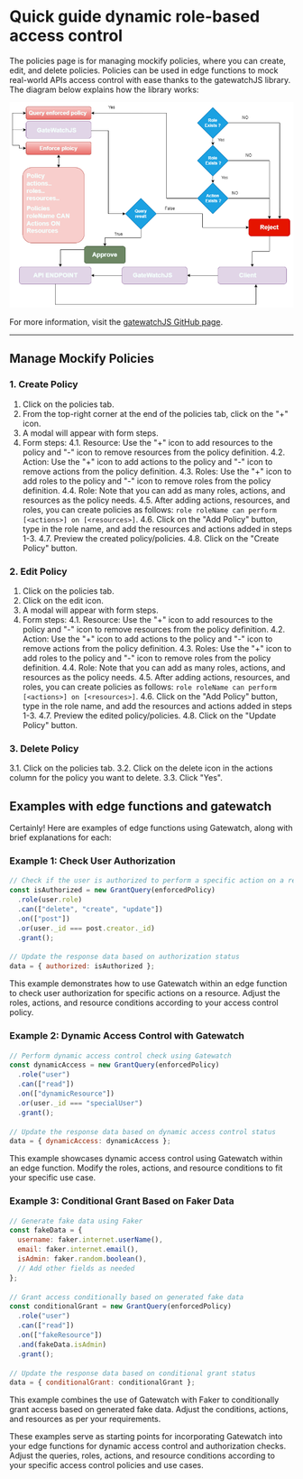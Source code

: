 # Quick guide dynamic role-based access control

The policies page is for managing mockify policies, where you can create, edit, and delete policies. Policies can be used in edge functions to mock real-world APIs access control with ease thanks to the gatewatchJS library. The diagram below explains how the library works:

![gatewatch](https://github.com/ARAldhafeeri/mockify-docs/blob/main/imgs/gatewatch.png?raw=true)

For more information, visit the [gatewatchJS GitHub page](https://github.com/ARAldhafeeri/gatewatch).

---

## Manage Mockify Policies

### 1. Create Policy

1. Click on the policies tab.
2. From the top-right corner at the end of the policies tab, click on the "+" icon.
3. A modal will appear with form steps.
4. Form steps:
   4.1. Resource: Use the "+" icon to add resources to the policy and "-" icon to remove resources from the policy definition.
   4.2. Action: Use the "+" icon to add actions to the policy and "-" icon to remove actions from the policy definition.
   4.3. Roles: Use the "+" icon to add roles to the policy and "-" icon to remove roles from the policy definition.
   4.4. Role: Note that you can add as many roles, actions, and resources as the policy needs.
   4.5. After adding actions, resources, and roles, you can create policies as follows: `role roleName can perform [<actions>] on [<resources>]`.
   4.6. Click on the "Add Policy" button, type in the role name, and add the resources and actions added in steps 1-3.
   4.7. Preview the created policy/policies.
   4.8. Click on the "Create Policy" button.

### 2. Edit Policy

1. Click on the policies tab.
2. Click on the edit icon.
3. A modal will appear with form steps.
4. Form steps:
   4.1. Resource: Use the "+" icon to add resources to the policy and "-" icon to remove resources from the policy definition.
   4.2. Action: Use the "+" icon to add actions to the policy and "-" icon to remove actions from the policy definition.
   4.3. Roles: Use the "+" icon to add roles to the policy and "-" icon to remove roles from the policy definition.
   4.4. Role: Note that you can add as many roles, actions, and resources as the policy needs.
   4.5. After adding actions, resources, and roles, you can create policies as follows: `role roleName can perform [<actions>] on [<resources>]`.
   4.6. Click on the "Add Policy" button, type in the role name, and add the resources and actions added in steps 1-3.
   4.7. Preview the edited policy/policies.
   4.8. Click on the "Update Policy" button.

### 3. Delete Policy

3.1. Click on the policies tab.
3.2. Click on the delete icon in the actions column for the policy you want to delete.
3.3. Click "Yes".


## Examples with edge functions and gatewatch 

Certainly! Here are examples of edge functions using Gatewatch, along with brief explanations for each:

### Example 1: Check User Authorization

```javascript
// Check if the user is authorized to perform a specific action on a resource
const isAuthorized = new GrantQuery(enforcedPolicy)
  .role(user.role)
  .can(["delete", "create", "update"])
  .on(["post"])
  .or(user._id === post.creator._id)
  .grant();

// Update the response data based on authorization status
data = { authorized: isAuthorized };
```

This example demonstrates how to use Gatewatch within an edge function to check user authorization for specific actions on a resource. Adjust the roles, actions, and resource conditions according to your access control policy.

### Example 2: Dynamic Access Control with Gatewatch

```javascript
// Perform dynamic access control check using Gatewatch
const dynamicAccess = new GrantQuery(enforcedPolicy)
  .role("user")
  .can(["read"])
  .on(["dynamicResource"])
  .or(user._id === "specialUser")
  .grant();

// Update the response data based on dynamic access control status
data = { dynamicAccess: dynamicAccess };
```

This example showcases dynamic access control using Gatewatch within an edge function. Modify the roles, actions, and resource conditions to fit your specific use case.

### Example 3: Conditional Grant Based on Faker Data

```javascript
// Generate fake data using Faker
const fakeData = {
  username: faker.internet.userName(),
  email: faker.internet.email(),
  isAdmin: faker.random.boolean(),
  // Add other fields as needed
};

// Grant access conditionally based on generated fake data
const conditionalGrant = new GrantQuery(enforcedPolicy)
  .role("user")
  .can(["read"])
  .on(["fakeResource"])
  .and(fakeData.isAdmin)
  .grant();

// Update the response data based on conditional grant status
data = { conditionalGrant: conditionalGrant };
```

This example combines the use of Gatewatch with Faker to conditionally grant access based on generated fake data. Adjust the conditions, actions, and resources as per your requirements.

These examples serve as starting points for incorporating Gatewatch into your edge functions for dynamic access control and authorization checks. Adjust the queries, roles, actions, and resource conditions according to your specific access control policies and use cases.
